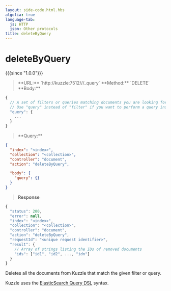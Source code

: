 ```yaml
---
layout: side-code.html.hbs
algolia: true
language-tab:
  js: HTTP
  json: Other protocols
title: deleteByQuery
---
```


# deleteByQuery

{{{since "1.0.0"}}}

<blockquote class="js">
<p>
**URL:** `http://kuzzle:7512/<index>/<collection>/_query`  
**Method:** `DELETE`  
**Body:**
</p>
</blockquote>


```js
{
  // A set of filters or queries matching documents you are looking for.
  // Use "query" instead of "filter" if you want to perform a query instead.
  "query": {
    ...
  }
}
```


<blockquote class="json">
<p>
**Query:**
</p>
</blockquote>


```json
{
  "index": "<index>",
  "collection": "<collection>",
  "controller": "document",
  "action": "deleteByQuery",

  "body": {
    "query": {}
  }
}
```

>**Response**

```javascript
{
  "status": 200,
  "error": null,
  "index": "<index>",
  "collection": "<collection>",
  "controller": "document",
  "action": "deleteByQuery",
  "requestId": "<unique request identifier>",
  "result": {
    // Array of strings listing the IDs of removed documents
    "ids": ["id1", "id2", ..., "idn"]
  }
}
```

Deletes all the documents from Kuzzle that match the given filter or query.

Kuzzle uses the [ElasticSearch Query DSL](https://www.elastic.co/guide/en/elasticsearch/reference/5.x/query-dsl.html) syntax.
